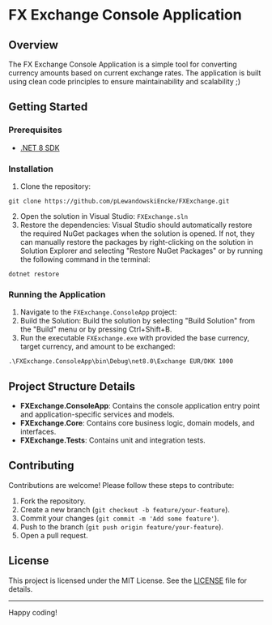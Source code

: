 # FX Exchange Console Application

## Overview

The FX Exchange Console Application is a simple tool for converting currency amounts based on current exchange rates. 
The application is built using clean code principles to ensure maintainability and scalability ;)

## Getting Started

### Prerequisites

- [.NET 8 SDK](https://dotnet.microsoft.com/download/dotnet/8.0)

### Installation

1. Clone the repository:

`git clone https://github.com/pLewandowskiEncke/FXExchange.git`

2. Open the solution in Visual Studio: `FXExchange.sln`
3. Restore the dependencies: Visual Studio should automatically restore the required NuGet packages when the solution is opened. If not, they can manually restore the packages by right-clicking on the solution in Solution Explorer and selecting "Restore NuGet Packages" or by running the following command in the terminal:


`dotnet restore`

### Running the Application

1. Navigate to the `FXExchange.ConsoleApp` project:
2. Build the Solution: Build the solution by selecting "Build Solution" from the "Build" menu or by pressing Ctrl+Shift+B.
3. Run the executable `FXExchange.exe` with provided the base currency, target currency, and amount to be exchanged:

`.\FXExchange.ConsoleApp\bin\Debug\net8.0\Exchange EUR/DKK 1000`

## Project Structure Details

- **FXExchange.ConsoleApp**: Contains the console application entry point and application-specific services and models.
- **FXExchange.Core**: Contains core business logic, domain models, and interfaces.
- **FXExchange.Tests**: Contains unit and integration tests.

## Contributing

Contributions are welcome! Please follow these steps to contribute:

1. Fork the repository.
2. Create a new branch (`git checkout -b feature/your-feature`).
3. Commit your changes (`git commit -m 'Add some feature'`).
4. Push to the branch (`git push origin feature/your-feature`).
5. Open a pull request.

## License

This project is licensed under the MIT License. See the [LICENSE](LICENSE) file for details.

---

Happy coding!
